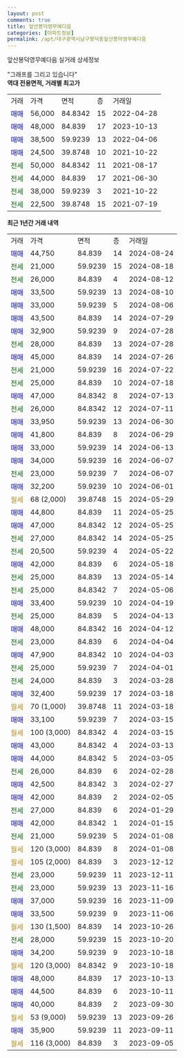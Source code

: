 ```yaml
---
layout: post
comments: true
title: 앞산봉덕영무예다음
categories: [아파트정보]
permalink: /apt/대구광역시남구봉덕동앞산봉덕영무예다음
---
```


앞산봉덕영무예다음 실거래 상세정보

<script type="text/javascript">
  google.charts.load('current', {'packages':['line', 'corechart']});
  google.charts.setOnLoadCallback(drawChart);

  function drawChart() {
    var data = new google.visualization.DataTable();
    data.addColumn('date', '거래일');
    data.addColumn('number', "매매");
    data.addColumn('number', "전세");
    data.addColumn('number', "전매");

    data.addRows([[new Date(Date.parse("2024-08-24")), 44750, null, null], [new Date(Date.parse("2024-08-18")), null, 21000, null], [new Date(Date.parse("2024-08-12")), null, 26000, null], [new Date(Date.parse("2024-08-10")), 33500, null, null], [new Date(Date.parse("2024-08-06")), 33000, null, null], [new Date(Date.parse("2024-07-29")), 43500, null, null], [new Date(Date.parse("2024-07-28")), 32900, null, null], [new Date(Date.parse("2024-07-28")), null, 28000, null], [new Date(Date.parse("2024-07-26")), 45000, null, null], [new Date(Date.parse("2024-07-22")), null, 21000, null], [new Date(Date.parse("2024-07-18")), null, 25000, null], [new Date(Date.parse("2024-07-13")), 47000, null, null], [new Date(Date.parse("2024-07-11")), null, 26000, null], [new Date(Date.parse("2024-06-30")), 33950, null, null], [new Date(Date.parse("2024-06-29")), 41800, null, null], [new Date(Date.parse("2024-06-13")), 33000, null, null], [new Date(Date.parse("2024-06-07")), 34000, null, null], [new Date(Date.parse("2024-06-07")), null, 23000, null], [new Date(Date.parse("2024-06-01")), 32200, null, null], [new Date(Date.parse("2024-05-29")), null, null, null], [new Date(Date.parse("2024-05-25")), 44800, null, null], [new Date(Date.parse("2024-05-25")), 47000, null, null], [new Date(Date.parse("2024-05-25")), null, 27000, null], [new Date(Date.parse("2024-05-22")), null, 20500, null], [new Date(Date.parse("2024-05-18")), 42000, null, null], [new Date(Date.parse("2024-05-14")), null, 25000, null], [new Date(Date.parse("2024-05-06")), null, 25000, null], [new Date(Date.parse("2024-04-19")), 33400, null, null], [new Date(Date.parse("2024-04-13")), null, 25000, null], [new Date(Date.parse("2024-04-12")), 48000, null, null], [new Date(Date.parse("2024-04-04")), null, 23000, null], [new Date(Date.parse("2024-04-03")), 47900, null, null], [new Date(Date.parse("2024-04-01")), null, 25000, null], [new Date(Date.parse("2024-03-28")), null, 24000, null], [new Date(Date.parse("2024-03-18")), 32400, null, null], [new Date(Date.parse("2024-03-18")), null, null, null], [new Date(Date.parse("2024-03-15")), 33100, null, null], [new Date(Date.parse("2024-03-15")), null, null, null], [new Date(Date.parse("2024-03-13")), 43000, null, null], [new Date(Date.parse("2024-03-05")), 44000, null, null], [new Date(Date.parse("2024-02-28")), null, 26000, null], [new Date(Date.parse("2024-02-27")), 42500, null, null], [new Date(Date.parse("2024-02-05")), 42000, null, null], [new Date(Date.parse("2024-01-29")), null, 27000, null], [new Date(Date.parse("2024-01-15")), 42000, null, null], [new Date(Date.parse("2024-01-08")), null, 21000, null], [new Date(Date.parse("2024-01-08")), null, null, null], [new Date(Date.parse("2023-12-12")), null, null, null], [new Date(Date.parse("2023-12-11")), null, 23000, null], [new Date(Date.parse("2023-11-16")), null, 23000, null], [new Date(Date.parse("2023-11-09")), 37000, null, null], [new Date(Date.parse("2023-11-06")), 33500, null, null], [new Date(Date.parse("2023-10-26")), null, null, null], [new Date(Date.parse("2023-10-20")), null, 28000, null], [new Date(Date.parse("2023-10-18")), 34200, null, null], [new Date(Date.parse("2023-10-18")), null, null, null], [new Date(Date.parse("2023-10-13")), 48000, null, null], [new Date(Date.parse("2023-10-11")), 44500, null, null], [new Date(Date.parse("2023-09-30")), 40000, null, null], [new Date(Date.parse("2023-09-26")), null, null, null], [new Date(Date.parse("2023-09-11")), 35900, null, null], [new Date(Date.parse("2023-09-05")), null, null, null]]);

    var options = {
      hAxis: {
        format: 'yyyy/MM/dd'
      },    
      lineWidth: 0,
      pointsVisible: true,    
      title: '최근 1년간 유형별 실거래가 분포',
      legend: { position: 'bottom' }
    };

    var formatter = new google.visualization.NumberFormat({pattern:'###,###'} );
    formatter.format(data, 1);
    formatter.format(data, 2);
    
    setTimeout(function() {
        var chart = new google.visualization.LineChart(document.getElementById('columnchart_material'));
        chart.draw(data, (options));
        document.getElementById('loading').style.display = 'none';
    }, 200);
  }
</script>


<div id="loading" style="z-index:20; display: block; margin-left: 0px">"그래프를 그리고 있습니다"</div>
<div id="columnchart_material" style="width: 95%; margin-left: 0px; display: block"></div>
<!-- contents start -->
<b>역대 전용면적, 거래별 최고가</b>
<table class="sortable">
    <tr>
      <td>거래</td>
      <td>가격</td>
      <td>면적</td>
      <td>층</td>
      <td>거래일</td>
    </tr>
        <tr>
          <td><a style="color: blue">매매</a></td>
          <td>56,000</td>
          <td>84.8342</td>
          <td>15</td>
          <td>2022-04-28</td>
        </tr>            <tr>
          <td><a style="color: blue">매매</a></td>
          <td>48,000</td>
          <td>84.839</td>
          <td>17</td>
          <td>2023-10-13</td>
        </tr>            <tr>
          <td><a style="color: blue">매매</a></td>
          <td>38,500</td>
          <td>59.9239</td>
          <td>13</td>
          <td>2022-04-06</td>
        </tr>            <tr>
          <td><a style="color: blue">매매</a></td>
          <td>24,500</td>
          <td>39.8748</td>
          <td>10</td>
          <td>2021-10-22</td>
        </tr>        
        <tr>
              <td><a style="color: darkgreen">전세</a></td>
              <td>50,000</td>
              <td>84.8342</td>
              <td>11</td>
              <td>2021-08-17</td>
            </tr>            <tr>
              <td><a style="color: darkgreen">전세</a></td>
              <td>44,000</td>
              <td>84.839</td>
              <td>17</td>
              <td>2021-06-30</td>
            </tr>            <tr>
              <td><a style="color: darkgreen">전세</a></td>
              <td>38,000</td>
              <td>59.9239</td>
              <td>3</td>
              <td>2021-10-22</td>
            </tr>            <tr>
              <td><a style="color: darkgreen">전세</a></td>
              <td>22,500</td>
              <td>39.8748</td>
              <td>15</td>
              <td>2021-07-19</td>
            </tr>        
    
</table>

<b>최근 1년간 거래 내역</b>

<table class="sortable">
    <tr>
      <td>거래</td>
      <td>가격</td>
      <td>면적</td>
      <td>층</td>
      <td>거래일</td>
    </tr>
    <tr>
      <td><a style="color: blue">매매</a></td>
      <td>44,750</td>
      <td>84.839</td>
      <td>14</td>
      <td>2024-08-24</td>
    </tr>          <tr>
      <td><a style="color: darkgreen">전세</a></td>
      <td>21,000</td>
      <td>59.9239</td>
      <td>15</td>
      <td>2024-08-18</td>
    </tr>          <tr>
      <td><a style="color: darkgreen">전세</a></td>
      <td>26,000</td>
      <td>84.839</td>
      <td>4</td>
      <td>2024-08-12</td>
    </tr>          <tr>
      <td><a style="color: blue">매매</a></td>
      <td>33,500</td>
      <td>59.9239</td>
      <td>13</td>
      <td>2024-08-10</td>
    </tr>          <tr>
      <td><a style="color: blue">매매</a></td>
      <td>33,000</td>
      <td>59.9239</td>
      <td>5</td>
      <td>2024-08-06</td>
    </tr>          <tr>
      <td><a style="color: blue">매매</a></td>
      <td>43,500</td>
      <td>84.839</td>
      <td>14</td>
      <td>2024-07-29</td>
    </tr>          <tr>
      <td><a style="color: blue">매매</a></td>
      <td>32,900</td>
      <td>59.9239</td>
      <td>9</td>
      <td>2024-07-28</td>
    </tr>          <tr>
      <td><a style="color: darkgreen">전세</a></td>
      <td>28,000</td>
      <td>84.839</td>
      <td>13</td>
      <td>2024-07-28</td>
    </tr>          <tr>
      <td><a style="color: blue">매매</a></td>
      <td>45,000</td>
      <td>84.839</td>
      <td>14</td>
      <td>2024-07-26</td>
    </tr>          <tr>
      <td><a style="color: darkgreen">전세</a></td>
      <td>21,000</td>
      <td>59.9239</td>
      <td>16</td>
      <td>2024-07-22</td>
    </tr>          <tr>
      <td><a style="color: darkgreen">전세</a></td>
      <td>25,000</td>
      <td>84.839</td>
      <td>10</td>
      <td>2024-07-18</td>
    </tr>          <tr>
      <td><a style="color: blue">매매</a></td>
      <td>47,000</td>
      <td>84.8342</td>
      <td>8</td>
      <td>2024-07-13</td>
    </tr>          <tr>
      <td><a style="color: darkgreen">전세</a></td>
      <td>26,000</td>
      <td>84.8342</td>
      <td>12</td>
      <td>2024-07-11</td>
    </tr>          <tr>
      <td><a style="color: blue">매매</a></td>
      <td>33,950</td>
      <td>59.9239</td>
      <td>13</td>
      <td>2024-06-30</td>
    </tr>          <tr>
      <td><a style="color: blue">매매</a></td>
      <td>41,800</td>
      <td>84.839</td>
      <td>8</td>
      <td>2024-06-29</td>
    </tr>          <tr>
      <td><a style="color: blue">매매</a></td>
      <td>33,000</td>
      <td>59.9239</td>
      <td>14</td>
      <td>2024-06-13</td>
    </tr>          <tr>
      <td><a style="color: blue">매매</a></td>
      <td>34,000</td>
      <td>59.9239</td>
      <td>16</td>
      <td>2024-06-07</td>
    </tr>          <tr>
      <td><a style="color: darkgreen">전세</a></td>
      <td>23,000</td>
      <td>59.9239</td>
      <td>7</td>
      <td>2024-06-07</td>
    </tr>          <tr>
      <td><a style="color: blue">매매</a></td>
      <td>32,200</td>
      <td>59.9239</td>
      <td>10</td>
      <td>2024-06-01</td>
    </tr>          <tr>
      <td><a style="color: darkgoldenrod">월세</a></td>
      <td>68 (2,000)</td>
      <td>39.8748</td>
      <td>15</td>
      <td>2024-05-29</td>
    </tr>          <tr>
      <td><a style="color: blue">매매</a></td>
      <td>44,800</td>
      <td>84.839</td>
      <td>11</td>
      <td>2024-05-25</td>
    </tr>          <tr>
      <td><a style="color: blue">매매</a></td>
      <td>47,000</td>
      <td>84.8342</td>
      <td>12</td>
      <td>2024-05-25</td>
    </tr>          <tr>
      <td><a style="color: darkgreen">전세</a></td>
      <td>27,000</td>
      <td>84.8342</td>
      <td>14</td>
      <td>2024-05-25</td>
    </tr>          <tr>
      <td><a style="color: darkgreen">전세</a></td>
      <td>20,500</td>
      <td>59.9239</td>
      <td>4</td>
      <td>2024-05-22</td>
    </tr>          <tr>
      <td><a style="color: blue">매매</a></td>
      <td>42,000</td>
      <td>84.839</td>
      <td>6</td>
      <td>2024-05-18</td>
    </tr>          <tr>
      <td><a style="color: darkgreen">전세</a></td>
      <td>25,000</td>
      <td>84.839</td>
      <td>13</td>
      <td>2024-05-14</td>
    </tr>          <tr>
      <td><a style="color: darkgreen">전세</a></td>
      <td>25,000</td>
      <td>84.8342</td>
      <td>7</td>
      <td>2024-05-06</td>
    </tr>          <tr>
      <td><a style="color: blue">매매</a></td>
      <td>33,400</td>
      <td>59.9239</td>
      <td>10</td>
      <td>2024-04-19</td>
    </tr>          <tr>
      <td><a style="color: darkgreen">전세</a></td>
      <td>25,000</td>
      <td>84.839</td>
      <td>5</td>
      <td>2024-04-13</td>
    </tr>          <tr>
      <td><a style="color: blue">매매</a></td>
      <td>48,000</td>
      <td>84.8342</td>
      <td>16</td>
      <td>2024-04-12</td>
    </tr>          <tr>
      <td><a style="color: darkgreen">전세</a></td>
      <td>23,000</td>
      <td>84.839</td>
      <td>6</td>
      <td>2024-04-04</td>
    </tr>          <tr>
      <td><a style="color: blue">매매</a></td>
      <td>47,900</td>
      <td>84.8342</td>
      <td>10</td>
      <td>2024-04-03</td>
    </tr>          <tr>
      <td><a style="color: darkgreen">전세</a></td>
      <td>25,000</td>
      <td>59.9239</td>
      <td>7</td>
      <td>2024-04-01</td>
    </tr>          <tr>
      <td><a style="color: darkgreen">전세</a></td>
      <td>24,000</td>
      <td>84.839</td>
      <td>3</td>
      <td>2024-03-28</td>
    </tr>          <tr>
      <td><a style="color: blue">매매</a></td>
      <td>32,400</td>
      <td>59.9239</td>
      <td>17</td>
      <td>2024-03-18</td>
    </tr>          <tr>
      <td><a style="color: darkgoldenrod">월세</a></td>
      <td>70 (1,000)</td>
      <td>39.8748</td>
      <td>11</td>
      <td>2024-03-18</td>
    </tr>          <tr>
      <td><a style="color: blue">매매</a></td>
      <td>33,100</td>
      <td>59.9239</td>
      <td>7</td>
      <td>2024-03-15</td>
    </tr>          <tr>
      <td><a style="color: darkgoldenrod">월세</a></td>
      <td>100 (3,000)</td>
      <td>84.8342</td>
      <td>4</td>
      <td>2024-03-15</td>
    </tr>          <tr>
      <td><a style="color: blue">매매</a></td>
      <td>43,000</td>
      <td>84.8342</td>
      <td>4</td>
      <td>2024-03-13</td>
    </tr>          <tr>
      <td><a style="color: blue">매매</a></td>
      <td>44,000</td>
      <td>84.8342</td>
      <td>5</td>
      <td>2024-03-05</td>
    </tr>          <tr>
      <td><a style="color: darkgreen">전세</a></td>
      <td>26,000</td>
      <td>84.839</td>
      <td>6</td>
      <td>2024-02-28</td>
    </tr>          <tr>
      <td><a style="color: blue">매매</a></td>
      <td>42,500</td>
      <td>84.8342</td>
      <td>3</td>
      <td>2024-02-27</td>
    </tr>          <tr>
      <td><a style="color: blue">매매</a></td>
      <td>42,000</td>
      <td>84.839</td>
      <td>2</td>
      <td>2024-02-05</td>
    </tr>          <tr>
      <td><a style="color: darkgreen">전세</a></td>
      <td>27,000</td>
      <td>84.839</td>
      <td>6</td>
      <td>2024-01-29</td>
    </tr>          <tr>
      <td><a style="color: blue">매매</a></td>
      <td>42,000</td>
      <td>84.8342</td>
      <td>1</td>
      <td>2024-01-15</td>
    </tr>          <tr>
      <td><a style="color: darkgreen">전세</a></td>
      <td>21,000</td>
      <td>59.9239</td>
      <td>5</td>
      <td>2024-01-08</td>
    </tr>          <tr>
      <td><a style="color: darkgoldenrod">월세</a></td>
      <td>120 (3,000)</td>
      <td>84.839</td>
      <td>8</td>
      <td>2024-01-08</td>
    </tr>          <tr>
      <td><a style="color: darkgoldenrod">월세</a></td>
      <td>105 (2,000)</td>
      <td>84.839</td>
      <td>3</td>
      <td>2023-12-12</td>
    </tr>          <tr>
      <td><a style="color: darkgreen">전세</a></td>
      <td>23,000</td>
      <td>59.9239</td>
      <td>11</td>
      <td>2023-12-11</td>
    </tr>          <tr>
      <td><a style="color: darkgreen">전세</a></td>
      <td>23,000</td>
      <td>59.9239</td>
      <td>13</td>
      <td>2023-11-16</td>
    </tr>          <tr>
      <td><a style="color: blue">매매</a></td>
      <td>37,000</td>
      <td>59.9239</td>
      <td>16</td>
      <td>2023-11-09</td>
    </tr>          <tr>
      <td><a style="color: blue">매매</a></td>
      <td>33,500</td>
      <td>59.9239</td>
      <td>9</td>
      <td>2023-11-06</td>
    </tr>          <tr>
      <td><a style="color: darkgoldenrod">월세</a></td>
      <td>130 (1,500)</td>
      <td>84.839</td>
      <td>14</td>
      <td>2023-10-26</td>
    </tr>          <tr>
      <td><a style="color: darkgreen">전세</a></td>
      <td>28,000</td>
      <td>59.9239</td>
      <td>15</td>
      <td>2023-10-20</td>
    </tr>          <tr>
      <td><a style="color: blue">매매</a></td>
      <td>34,200</td>
      <td>59.9239</td>
      <td>9</td>
      <td>2023-10-18</td>
    </tr>          <tr>
      <td><a style="color: darkgoldenrod">월세</a></td>
      <td>120 (3,000)</td>
      <td>84.8342</td>
      <td>9</td>
      <td>2023-10-18</td>
    </tr>          <tr>
      <td><a style="color: blue">매매</a></td>
      <td>48,000</td>
      <td>84.839</td>
      <td>17</td>
      <td>2023-10-13</td>
    </tr>          <tr>
      <td><a style="color: blue">매매</a></td>
      <td>44,500</td>
      <td>84.839</td>
      <td>6</td>
      <td>2023-10-11</td>
    </tr>          <tr>
      <td><a style="color: blue">매매</a></td>
      <td>40,000</td>
      <td>84.839</td>
      <td>2</td>
      <td>2023-09-30</td>
    </tr>          <tr>
      <td><a style="color: darkgoldenrod">월세</a></td>
      <td>53 (9,000)</td>
      <td>59.9239</td>
      <td>13</td>
      <td>2023-09-26</td>
    </tr>          <tr>
      <td><a style="color: blue">매매</a></td>
      <td>35,900</td>
      <td>59.9239</td>
      <td>11</td>
      <td>2023-09-11</td>
    </tr>          <tr>
      <td><a style="color: darkgoldenrod">월세</a></td>
      <td>116 (3,000)</td>
      <td>84.839</td>
      <td>3</td>
      <td>2023-09-05</td>
    </tr>      </table>
<!-- contents end -->    

